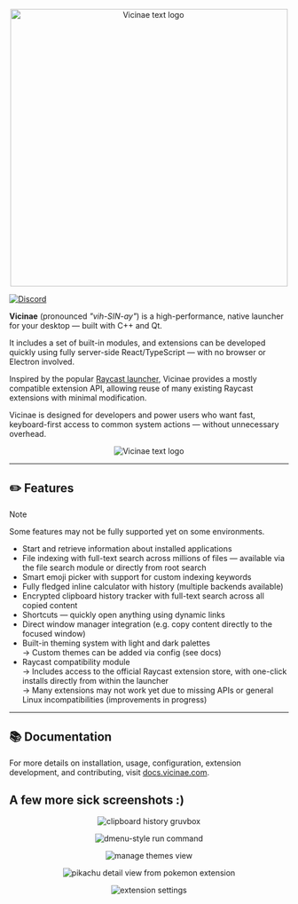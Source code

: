 <p align="center">
  <img
    width="500"
    src=".github/assets/vicinae-banner.png"
    alt="Vicinae text logo"
  />
</p>

[![Discord](https://discord.com/api/guilds/1407488619765174273/widget.png?style=shield&nonce=1756955966)](https://discord.gg/rP4ecD42p7)

**Vicinae** (pronounced _"vih-SIN-ay"_) is a high-performance, native launcher for your desktop — built with C++ and Qt.

It includes a set of built-in modules, and extensions can be developed quickly using fully server-side React/TypeScript — with no browser or Electron involved.

Inspired by the popular [Raycast launcher](https://www.raycast.com/), Vicinae provides a mostly compatible extension API, allowing reuse of many existing Raycast extensions with minimal modification.

Vicinae is designed for developers and power users who want fast, keyboard-first access to common system actions — without unnecessary overhead.

<p align="center">
  <img
    src=".github/assets/demo.gif"
    alt="Vicinae text logo"
  />
</p>

---

## ✏️ Features

> [!NOTE]
> Some features may not be fully supported yet on some environments. 

- Start and retrieve information about installed applications
- File indexing with full-text search across millions of files — available via the file search module or directly from root search
- Smart emoji picker with support for custom indexing keywords
- Fully fledged inline calculator with history (multiple backends available)
- Encrypted clipboard history tracker with full-text search across all copied content
- Shortcuts — quickly open anything using dynamic links
- Direct window manager integration (e.g. copy content directly to the focused window)
- Built-in theming system with light and dark palettes  
  → Custom themes can be added via config (see docs)
- Raycast compatibility module  
  → Includes access to the official Raycast extension store, with one-click installs directly from within the launcher  
  → Many extensions may not work yet due to missing APIs or general Linux incompatibilities (improvements in progress)

---

## 📚 Documentation

For more details on installation, usage, configuration, extension development, and contributing, visit [docs.vicinae.com](https://docs.vicinae.com).

## A few more sick screenshots :)

<p align="center">
  <img
    src=".github/assets/clipboard-history-gruvbox.png"
    alt="clipboard history gruvbox"
  />
</p>

<p align="center">
  <img
    src=".github/assets/dmenu-run.png"
    alt="dmenu-style run command"
  />
</p>

<p align="center">
  <img
    src=".github/assets/theme-view.png"
    alt="manage themes view"
  />
</p>

<p align="center">
  <img
    src=".github/assets/pikachu-detail.png"
    alt="pikachu detail view from pokemon extension"
  />
</p>

<p align="center">
  <img
    src=".github/assets/extension-settings.png"
    alt="extension settings"
  />
</p>
